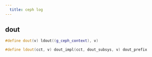 ```yaml
---
  title: ceph log
---
```


## dout

```c++
#define dout(v) ldout((g_ceph_context), v)

#define ldout(cct, v) dout_impl(cct, dout_subsys, v) dout_prefix


```